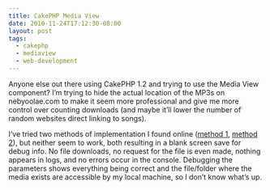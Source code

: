 ```yaml
---
title: CakePHP Media View
date: 2010-11-24T17:12:30-08:00
layout: post
tags:
  - cakephp
  - mediaview
  - web-development
---
```

Anyone else out there using CakePHP 1.2 and trying to use the Media View component? I&#8217;m trying to hide the actual location of the MP3s on nebyoolae.com to make it seem more professional and give me more control over counting downloads (and maybe it&#8217;ll lower the number of random websites direct linking to songs).

<!--more-->

I&#8217;ve tried two methods of implementation I found online ([method 1](http://book.cakephp.org/view/489/Media-Views), [method 2](http://cakedc.com/florian_kraemer/2010/01/25/file-uploading-file-storage-and-cakephp-mediaview-class)), but neither seem to work, both resulting in a blank screen save for debug info. No file downloads, no request for the file is even made, nothing appears in logs, and no errors occur in the console. Debugging the parameters shows everything being correct and the file/folder where the media exists are accessible by my local machine, so I don&#8217;t know what&#8217;s up.
